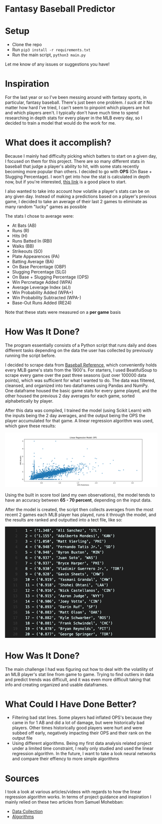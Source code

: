 # Fantasy Baseball Predictor

# Setup

- Clone the repo
- Run `pip3 install -r requirements.txt`
- Run the main script, `python3 main.py`

Let me know of any issues or suggestions you have!

# Inspiration

For the last year or so I've been messing around with fantasy sports, in particular, fantasy baseball. There's just been one problem.
_I suck at it_
No matter how hard I've tried, I can't seem to pinpoint which players are hot and which players aren't. I typically don't have much time to spend researching in depth stats for every player in the MLB every day, so I decided to train a model that would do the work for me.

# What does it accomplish?

Because I mainly had difficulty picking which batters to start on a given day, I focused on them for this project. There are so many different stats in baseball that judge a player's ability to hit, with some stats recently becoming more popular than others. I decided to go with **OPS** (On Base + Slugging Percentage). I won't get into how the stat is calculated in depth now, but if you're interested, [this link](https://towardsdatascience.com/stats-for-baseball-fans-the-single-metric-for-offense-is-ops-fc568af5e87b) is a good place to start.

I also wanted to take into account how volatile a player's stats can be on any given day. Instead of making a predictions based on a player's previous game, I decided to take an average of their last 2 games to eliminate as many random "lucky" games as possible

The stats I chose to average were:

- At Bats (AB)
- Runs (R)
- Hits (H)
- Runs Batted In (RBI)
- Walks (BB)
- Strikeouts (SO)
- Plate Appearences (PA)
- Batting Average (BA)
- On Base Percentage (OBP)
- Slugging Percentage (SLG)
- On Base + Slugging Percentage (OPS)
- Win Percnetage Added (WPA)
- Average Leverage Index (aLI)
- Win Probability Added (WPA+)
- Win Probability Subtracted (WPA-)
- Base-Out Runs Added (RE24)

Note that these stats were measured on a **per game** basis

# How Was It Done?

The program essentially consists of a Python script that runs daily and does different tasks depending on the data the user has collected by previously running the script before.

I decided to scrape data from [Baseball Reference](https://www.baseball-reference.com), which conveniently holds every MLB game's stats from the 1900's. For starters, I used BeatifulSoup to scrape every game over the past three seasons (just over 100000 data points), which was sufficient for what I wanted to do. The data was filtered, cleansed, and organized into two dataframes using Pandas and NumPy. One dataframe housed the basic game stats for every game played, and the other housed the previous 2 day averages for each game, sorted alphabetically by player.

After this data was compiled, I trained the model (using Scikit Learn) with the inputs being the 2 day averages, and the output being the OPS the player accumulated for that game. A linear regression algorithm was used, which gave these results:

![linear regression graph for OPS predicitons vs. results](assets/plot.png)

Using the built in score tool (and my own observations), the model tends to have an accuracy between **65 - 70 percent**, depending on the input data.

After the model is created, the script then collects averages from the most recent 2 games each MLB player has played, runs it through the model, and the results are ranked and outputted into a tect file, like so:

![text file with OPS rankings](assets/sample_output.png)

# How Was It Done?

The main challenge I had was figuring out how to deal with the volatility of an MLB player's stat line from game to game. Trying to find outliers in data and predict trends was difficult, and it was even more difficult taking that info and creating organized and usable dataframes.

# What Could I Have Done Better?

- Filtering bad stat lines. Some players had inflated OPS's because they came in for 1 AB and did a lot of damage, but were historically bad players. Other times historically good players were hurt and were subbed off early, negatively impacting their OPS and their rank on the output file
- Using different algorithms. Being my first data analysis related project under a limited time constraint, I really only studied and used the linear regression algorithm. In the future, I want to take a look neural networks and compare their effiency to more simple algorithms

# Sources

I took a look at various articles/videos with regards to how the linear regression algorithm works. In terms of project guidance and inspiration I mainly relied on these two articles from Samuel Mohebban:

- [Data Collection](https://medium.com/@HeeebsInc/using-machine-learning-to-predict-daily-fantasy-basketball-scores-part-i-811de3c54a98)
- [Algorithms](https://medium.com/the-sports-scientist/using-ai-to-hack-your-fantasy-lineup-2fe022886769)

